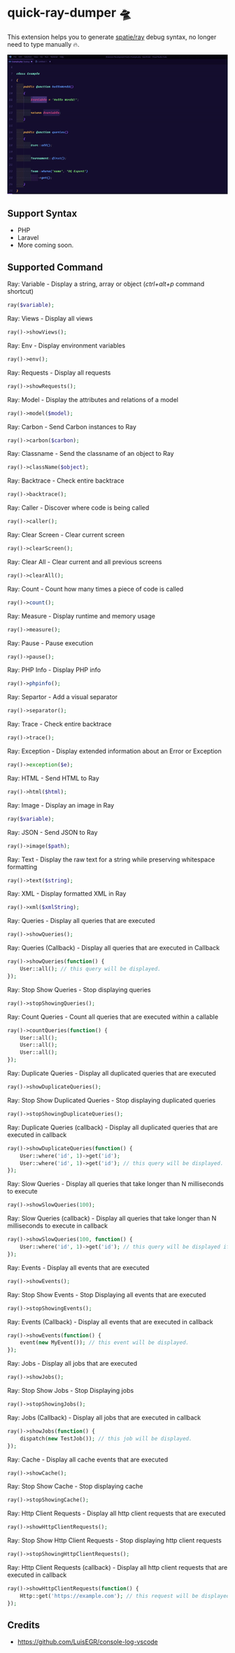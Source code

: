 # quick-ray-dumper :flying_saucer:

This extension helps you to generate [spatie/ray](https://spatie.be/docs/ray/v1/usage/reference) debug syntax, no longer need to type manually :fire:.

![](demo.gif)


## Support Syntax
- PHP
- Laravel
- More coming soon.

## Supported Command

Ray: Variable - Display a string, array or object (*ctrl+alt+p* command shortcut)
```PHP
ray($variable);
```

Ray: Views - Display all views
```PHP
ray()->showViews();
```

Ray: Env - Display environment variables
```PHP
ray()->env();
```

Ray: Requests - Display all requests
```PHP
ray()->showRequests();
```

Ray: Model - Display the attributes and relations of a model
```PHP
ray()->model($model);
```

Ray: Carbon - Send Carbon instances to Ray
```PHP
ray()->carbon($carbon);
```

Ray: Classname - Send the classname of an object to Ray
```PHP
ray()->className($object);
```

Ray: Backtrace - Check entire backtrace
```PHP
ray()->backtrace();
```

Ray: Caller - Discover where code is being called
```PHP
ray()->caller();
```

Ray: Clear Screen - Clear current screen
```PHP
ray()->clearScreen();
```

Ray: Clear All - Clear current and all previous screens
```PHP
ray()->clearAll();
```

Ray: Count - Count how many times a piece of code is called
```PHP
ray()->count();
```

Ray: Measure - Display runtime and memory usage
```PHP
ray()->measure();
```

Ray: Pause - Pause execution
```PHP
ray()->pause();
```

Ray: PHP Info - Display PHP info
```PHP
ray()->phpinfo();
```

Ray: Separtor - Add a visual separator
```PHP
ray()->separator();
```

Ray: Trace - Check entire backtrace
```PHP
ray()->trace();
```

Ray: Exception - Display extended information about an Error or Exception
```PHP
ray()->exception($e);
```

Ray: HTML - Send HTML to Ray
```PHP
ray()->html($html);
```

Ray: Image - Display an image in Ray
```PHP
ray($variable);
```

Ray: JSON - Send JSON to Ray
```PHP
ray()->image($path);
```

Ray: Text - Display the raw text for a string while preserving whitespace formatting
```PHP
ray()->text($string);
```

Ray: XML - Display formatted XML in Ray
```PHP
ray()->xml($xmlString);
```

Ray: Queries - Display all queries that are executed
```PHP
ray()->showQueries();
```

Ray: Queries (Callback) - Display all queries that are executed in Callback
```PHP
ray()->showQueries(function() {
    User::all(); // this query will be displayed.
});
```

Ray: Stop Show Queries - Stop displaying queries
```PHP
ray()->stopShowingQueries();
```

Ray: Count Queries - Count all queries that are executed within a callable
```PHP
ray()->countQueries(function() {
    User::all();
    User::all();
    User::all();
});
```

Ray: Duplicate Queries - Display all duplicated queries that are executed
```PHP
ray()->showDuplicateQueries();
```

Ray: Stop Show Duplicated Queries - Stop displaying duplicated queries
```PHP
ray()->stopShowingDuplicateQueries();
```

Ray: Duplicate Queries (callback) - Display all duplicated queries that are executed in callback
```PHP
ray()->showDuplicateQueries(function() {
    User::where('id', 1)->get('id');
    User::where('id', 1)->get('id'); // this query will be displayed.
});
```

Ray: Slow Queries - Display all queries that take longer than N milliseconds to execute
```PHP
ray()->showSlowQueries(100);
```

Ray: Slow Queries (callback) - Display all queries that take longer than N milliseconds to execute in callback
```PHP
ray()->showSlowQueries(100, function() {
    User::where('id', 1)->get('id'); // this query will be displayed if it takes longer than 100ms.
});
```

Ray: Events - Display all events that are executed
```PHP
ray()->showEvents();
```

Ray: Stop Show Events - Stop Displaying all events that are executed
```PHP
ray()->stopShowingEvents();
```

Ray: Events (Callback) - Display all events that are executed in callback
```PHP
ray()->showEvents(function() {
    event(new MyEvent()); // this event will be displayed.
});
```

Ray: Jobs - Display all jobs that are executed
```PHP
ray()->showJobs();
```

Ray: Stop Show Jobs - Stop Displaying jobs
```PHP
ray()->stopShowingJobs();
```

Ray: Jobs (Callback) - Display all jobs that are executed in callback
```PHP
ray()->showJobs(function() {
    dispatch(new TestJob()); // this job will be displayed.
});
```

Ray: Cache - Display all cache events that are executed
```PHP
ray()->showCache();
```

Ray: Stop Show Cache - Stop displaying cache
```PHP
ray()->stopShowingCache();
```

Ray: Http Client Requests - Display all http client requests that are executed
```PHP
ray()->showHttpClientRequests();
```

Ray: Stop Show Http Client Requests - Stop displaying http client requests
```PHP
ray()->stopShowingHttpClientRequests();
```

Ray: Http Client Requests (callback) - Display all http client requests that are executed in callback 
```PHP
ray()->showHttpClientRequests(function() {
    Http::get('https://example.com'); // this request will be displayed.
});
```

## Credits
- https://github.com/LuisEGR/console-log-vscode



